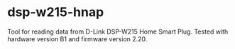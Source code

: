 # dsp-w215-hnap
Tool for reading data from D-Link DSP-W215 Home Smart Plug.
Tested with hardware version B1 and firmware version 2.20.


